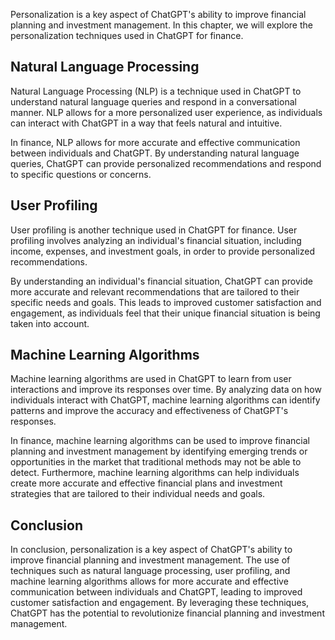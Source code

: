 
Personalization is a key aspect of ChatGPT's ability to improve financial planning and investment management. In this chapter, we will explore the personalization techniques used in ChatGPT for finance.

Natural Language Processing
---------------------------

Natural Language Processing (NLP) is a technique used in ChatGPT to understand natural language queries and respond in a conversational manner. NLP allows for a more personalized user experience, as individuals can interact with ChatGPT in a way that feels natural and intuitive.

In finance, NLP allows for more accurate and effective communication between individuals and ChatGPT. By understanding natural language queries, ChatGPT can provide personalized recommendations and respond to specific questions or concerns.

User Profiling
--------------

User profiling is another technique used in ChatGPT for finance. User profiling involves analyzing an individual's financial situation, including income, expenses, and investment goals, in order to provide personalized recommendations.

By understanding an individual's financial situation, ChatGPT can provide more accurate and relevant recommendations that are tailored to their specific needs and goals. This leads to improved customer satisfaction and engagement, as individuals feel that their unique financial situation is being taken into account.

Machine Learning Algorithms
---------------------------

Machine learning algorithms are used in ChatGPT to learn from user interactions and improve its responses over time. By analyzing data on how individuals interact with ChatGPT, machine learning algorithms can identify patterns and improve the accuracy and effectiveness of ChatGPT's responses.

In finance, machine learning algorithms can be used to improve financial planning and investment management by identifying emerging trends or opportunities in the market that traditional methods may not be able to detect. Furthermore, machine learning algorithms can help individuals create more accurate and effective financial plans and investment strategies that are tailored to their individual needs and goals.

Conclusion
----------

In conclusion, personalization is a key aspect of ChatGPT's ability to improve financial planning and investment management. The use of techniques such as natural language processing, user profiling, and machine learning algorithms allows for more accurate and effective communication between individuals and ChatGPT, leading to improved customer satisfaction and engagement. By leveraging these techniques, ChatGPT has the potential to revolutionize financial planning and investment management.
